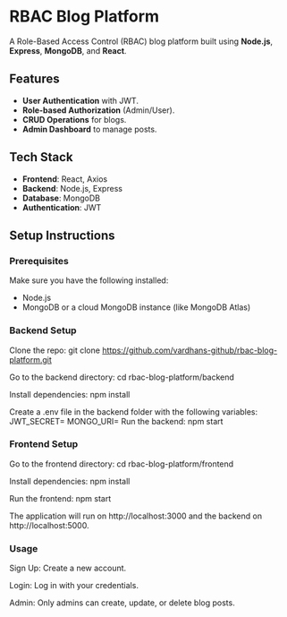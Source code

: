 # RBAC Blog Platform

A Role-Based Access Control (RBAC) blog platform built using **Node.js**, **Express**, **MongoDB**, and **React**.

## Features

- **User Authentication** with JWT.
- **Role-based Authorization** (Admin/User).
- **CRUD Operations** for blogs.
- **Admin Dashboard** to manage posts.

## Tech Stack

- **Frontend**: React, Axios
- **Backend**: Node.js, Express
- **Database**: MongoDB
- **Authentication**: JWT

## Setup Instructions

### Prerequisites
Make sure you have the following installed:
- Node.js
- MongoDB or a cloud MongoDB instance (like MongoDB Atlas)

### Backend Setup

Clone the repo:
   git clone https://github.com/vardhans-github/rbac-blog-platform.git

Go to the backend directory:
cd rbac-blog-platform/backend

Install dependencies:
npm install

Create a .env file in the backend folder with the following variables:
JWT_SECRET=<Your secret key>
MONGO_URI=<Your MongoDB URI>
Run the backend:
npm start


### Frontend Setup

Go to the frontend directory:
cd rbac-blog-platform/frontend

Install dependencies:
npm install

Run the frontend:
npm start

The application will run on http://localhost:3000 and the backend on http://localhost:5000.

### Usage
Sign Up: Create a new account.

Login: Log in with your credentials.

Admin: Only admins can create, update, or delete blog posts.